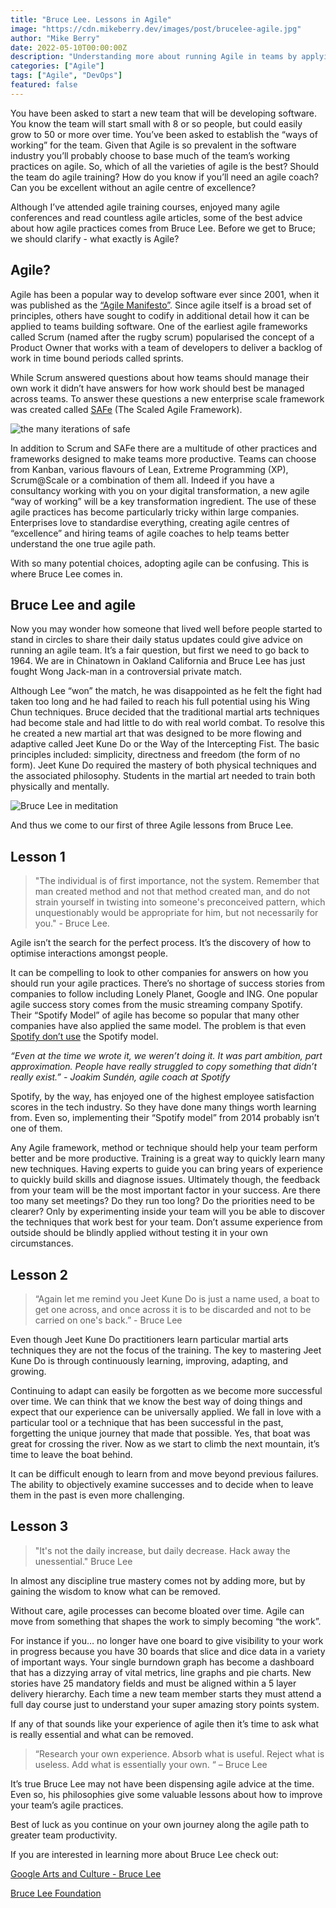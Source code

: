 ```yaml
---
title: "Bruce Lee. Lessons in Agile"
image: "https://cdn.mikeberry.dev/images/post/brucelee-agile.jpg"
author: "Mike Berry"
date: 2022-05-10T00:00:00Z
description: "Understanding more about running Agile in teams by applying three lessons from Bruce Lee"
categories: ["Agile"]
tags: ["Agile", "DevOps"]
featured: false
---
```


You have been asked to start a new team that will be developing software. You know the team will start small with 8 or so people, but could easily grow to 50 or more over time. You’ve been asked to establish the “ways of working” for the team. Given that Agile is so prevalent in the software industry you’ll probably choose to base much of the team’s working practices on agile. So, which of all the varieties of agile is the best? Should the team do agile training? How do you know if you’ll need an agile coach? Can you be excellent without an agile centre of excellence?

Although I’ve attended agile training courses, enjoyed many agile conferences and read countless agile articles, some of the best advice about how agile practices comes from Bruce Lee.  Before we get to Bruce; we should clarify - what exactly is Agile?

## Agile?
Agile has been a popular way to develop software ever since 2001, when it was published as the [“Agile Manifesto”](https://agilemanifesto.org/). Since agile itself is a broad set of principles, others have sought to codify in additional detail how it can be applied to teams building software. One of the earliest agile frameworks called Scrum (named after the rugby scrum) popularised the concept of a Product Owner that works with a team of developers to deliver a backlog of work in time bound periods called sprints.

While Scrum answered questions about how teams should manage their own work it didn’t have answers for how work should best be managed across teams. To answer these questions a new enterprise scale framework was created called [SAFe](https://www.scaledagileframework.com/) (The Scaled Agile Framework).

![the many iterations of safe](https://cdn.mikeberry.dev/images/post/safes.webp)

In addition to Scrum and SAFe there are a multitude of other practices and frameworks designed to make teams more productive. Teams can choose from Kanban, various flavours of Lean, Extreme Programming (XP), Scrum@Scale or a combination of them all. Indeed if you have a consultancy working with you on your digital transformation, a new agile “way of working” will be a key transformation ingredient. The use of these agile practices has become particularly tricky within large companies. Enterprises love to standardise everything, creating agile centres of “excellence” and hiring teams of agile coaches to help teams better understand the one true agile path.

With so many potential choices, adopting agile can be confusing. This is where Bruce Lee comes in.


## Bruce Lee and agile 
Now you may wonder how someone that lived well before people started to stand in circles to share their daily status updates could give advice on running an agile team. It’s a fair question, but first we need to go back to 1964. We are in Chinatown in Oakland California and Bruce Lee has just fought Wong Jack-man in a controversial private match.

Although Lee “won” the match, he was disappointed as he felt the fight had taken too long and he had failed to reach his full potential using his Wing Chun techniques. Bruce decided that the traditional martial arts techniques had become stale and had little to do with real world combat. 
To resolve this he created a new martial art that was designed to be more flowing and adaptive called Jeet Kune Do or the Way of the Intercepting Fist. The basic principles included: simplicity, directness and freedom (the form of no form). Jeet Kune Do required the mastery of both physical techniques and the associated philosophy. Students in the martial art needed to train both physically and mentally.

![Bruce Lee in meditation](https://cdn.mikeberry.dev/images/post/brucelee-meditate.webp)

And thus we come to our first of three Agile lessons from Bruce Lee.

## Lesson 1

> "The individual is of first importance, not the system. Remember that man created method and not that method created man, and do not strain yourself in twisting into someone's preconceived pattern, which unquestionably would be appropriate for him, but not necessarily for you." - Bruce Lee. 

Agile isn’t the search for the perfect process. It’s the discovery of how to optimise interactions amongst people.

It can be compelling to look to other companies for answers on how you should run your agile practices. There’s no shortage of success stories from companies to follow including Lonely Planet, Google and ING. One popular agile success story comes from the music streaming company Spotify. Their “Spotify Model” of agile has become so popular that many other companies have also applied the same model. The problem is that even [Spotify don’t use](https://www.jeremiahlee.com/posts/failed-squad-goals/) the Spotify model.

*“Even at the time we wrote it, we weren’t doing it. It was part ambition, part approximation. People have really struggled to copy something that didn’t really exist.” - Joakim Sundén, agile coach at Spotify*

Spotify, by the way, has enjoyed one of the highest employee satisfaction scores in the tech industry. So they have done many things worth learning from. Even so, implementing their “Spotify model” from 2014 probably isn’t one of them.

Any Agile framework, method or technique should help your team perform better and be more productive. Training is a great way to quickly learn many new techniques. Having experts to guide you can bring years of experience to quickly build skills and diagnose issues. Ultimately though, the feedback from your team will be the most important factor in your success. Are there too many set meetings? Do they run too long? Do the priorities need to be clearer? Only by experimenting inside your team will you be able to discover the techniques that work best for your team. Don’t assume experience from outside should be blindly applied without testing it in your own circumstances.

## Lesson 2

> “Again let me remind you Jeet Kune Do is just a name used, a boat to get one across, and once across it is to be discarded and not to be carried on one's back.” - Bruce Lee

Even though Jeet Kune Do practitioners learn particular martial arts techniques they are not the focus of the training. The key to mastering Jeet Kune Do is through continuously learning, improving, adapting, and growing.

Continuing to adapt can easily be forgotten as we become more successful over time. We can think that we know the best way of doing things and expect that our experience can be universally applied. We fall in love with a particular tool or a technique that has been successful in the past, forgetting the unique journey that made that possible. Yes, that boat was great for crossing the river. Now as we start to climb the next mountain, it’s time to leave the boat behind.

It can be difficult enough to learn from and move beyond previous failures. The ability to objectively examine successes and to decide when to leave them in the past is even more challenging. 

## Lesson 3

> "It's not the daily increase, but daily decrease. Hack away the unessential." Bruce Lee

In almost any discipline true mastery comes not by adding more, but by gaining the wisdom to know what can be removed.

Without care, agile processes can become bloated over time. Agile can move from something that shapes the work to simply becoming “the work”.

For instance if you… no longer have one board to give visibility to your work in progress because you have 30 boards that slice and dice data in a variety of important ways. Your single burndown graph has become a dashboard that has a dizzying array of vital metrics, line graphs and pie charts. New stories have 25 mandatory fields and must be aligned within a 5 layer delivery hierarchy. Each time a new team member starts they must attend a full day course just to understand your super amazing story points system.

If any of that sounds like your experience of agile then it’s time to ask what is really essential and what can be removed.

> “Research your own experience. Absorb what is useful. Reject what is useless. Add what is essentially your own. “ – Bruce Lee

It’s true Bruce Lee may not have been dispensing agile advice at the time. Even so, his philosophies give some valuable lessons about how to improve your team’s agile practices.

Best of luck as you continue on your own journey along the agile path to greater team productivity.

If you are interested in learning more about Bruce Lee check out:

[Google Arts and Culture - Bruce Lee](https://artsandculture.google.com/entity/bruce-lee/m099d4)

[Bruce Lee Foundation](https://bruceleefoundation.org/)